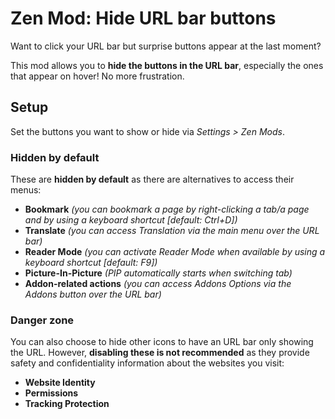 # Zen Mod: Hide URL bar buttons

Want to click your URL bar but surprise buttons appear at the last moment?

This mod allows you to **hide the buttons in the URL bar**, especially the ones that appear on hover! No more frustration.

## Setup

Set the buttons you want to show or hide via *Settings > Zen Mods*.

### Hidden by default
These are **hidden by default** as there are alternatives to access their menus: 
- **Bookmark** *(you can bookmark a page by right-clicking a tab/a page and by using a keyboard shortcut [default: Ctrl+D])*
- **Translate** *(you can access Translation via the main menu over the URL bar)*
- **Reader Mode** *(you can activate Reader Mode when available by using a keyboard shortcut [default: F9])*
- **Picture-In-Picture** *(PIP automatically starts when switching tab)*
- **Addon-related actions** *(you can access Addons Options via the Addons button over the URL bar)*

### Danger zone

You can also choose to hide other icons to have an URL bar only showing the URL. However, **disabling these is not recommended** as they provide safety and confidentiality information about the websites you visit:
- **Website Identity**
- **Permissions**
- **Tracking Protection**
